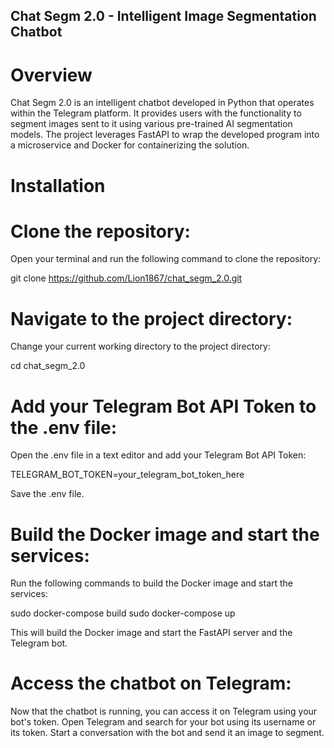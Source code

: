## Chat Segm 2.0 - Intelligent Image Segmentation Chatbot
# Overview

Chat Segm 2.0 is an intelligent chatbot developed in Python that operates within the Telegram platform. It provides users with the functionality to segment images sent to it using various pre-trained AI segmentation models. The project leverages FastAPI to wrap the developed program into a microservice and Docker for containerizing the solution.

# Installation

# Clone the repository:

Open your terminal and run the following command to clone the repository:

git clone https://github.com/Lion1867/chat_segm_2.0.git

# Navigate to the project directory:

Change your current working directory to the project directory:

cd chat_segm_2.0

# Add your Telegram Bot API Token to the .env file:

Open the .env file in a text editor and add your Telegram Bot API Token:

TELEGRAM_BOT_TOKEN=your_telegram_bot_token_here

Save the .env file.

# Build the Docker image and start the services:

Run the following commands to build the Docker image and start the services:

sudo docker-compose build
sudo docker-compose up

This will build the Docker image and start the FastAPI server and the Telegram bot.

# Access the chatbot on Telegram:

Now that the chatbot is running, you can access it on Telegram using your bot's token. Open Telegram and search for your bot using its username or its token. Start a conversation with the bot and send it an image to segment.
